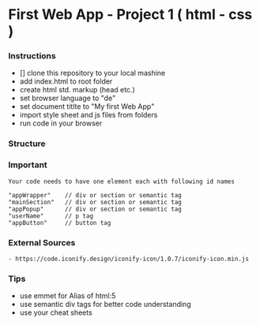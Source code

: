 # First Web App - Project 1 ( html - css )

### Instructions
- [] clone this repository to your local mashine
- add index.html to root folder
- create html std. markup (head etc.)
- set browser language to "de"
- set document titlte to "My first Web App"
- import style sheet and js files from folders
- run code in your browser

### Structure
>

### Important
    Your code needs to have one element each with following id names

    "appWrapper"    // div or section or semantic tag
    "mainSection"   // div or section or semantic tag
    "appPopup"      // div or section or semantic tag
    "userName"      // p tag
    "appButton"     // button tag


### External Sources
    - https://code.iconify.design/iconify-icon/1.0.7/iconify-icon.min.js

### Tips
- use emmet for Alias of html:5
- use semantic div tags for better code understanding
- use your cheat sheets
